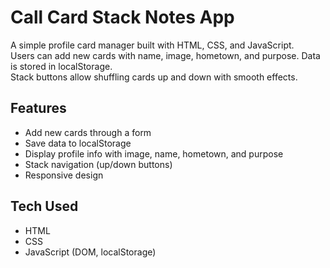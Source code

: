 # Call Card Stack Notes App

A simple profile card manager built with HTML, CSS, and JavaScript.  
Users can add new cards with name, image, hometown, and purpose. Data is stored in localStorage.  
Stack buttons allow shuffling cards up and down with smooth effects.

## Features
- Add new cards through a form
- Save data to localStorage
- Display profile info with image, name, hometown, and purpose
- Stack navigation (up/down buttons)
- Responsive design

## Tech Used
- HTML
- CSS
- JavaScript (DOM, localStorage)
